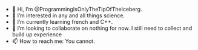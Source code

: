 - 👋 Hi, I’m @ProgrammingIsOnlyTheTipOfTheIceberg.
- 👀 I’m interested in any and all things science.
- 🌱 I’m currently learning french and C++.
- 💞️ I’m looking to collaborate on nothing for now. I still need to collect and build up experience
- 📫 How to reach me: You cannot.

<!---
ProgrammingIsOnlyTheTipOfTheIceberg/ProgrammingIsOnlyTheTipOfTheIceberg is a ✨ special ✨ repository because its `README.md` (this file) appears on your GitHub profile.
You can click the Preview link to take a look at your changes.
--->
